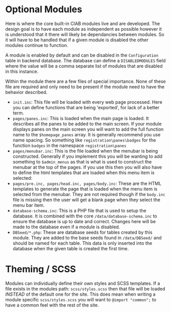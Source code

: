 # Optional Modules

Here is where the core built-in CIAB modules live and are developed. The design goal is to have each module as independent as possible however it is understood that it there will likely be dependancies between modules. So it will have to be handled that if a given module is disabled the other modules continue to function.

A module is enabled by default and can be disabled in the `Configuration` table in backend database. The database can define a `DISABLEDMODULES` field where the value will be a comma separate list of modules that are disabled in this instance. 

Within the module there are a few files of special importance. None of these file are required and only need to be present if the module need to have the behavior described.
 
* `init.inc`:  This file will be loaded with every web page processed. Here you can define functions that are being 'exported', for lack of a better term.
* `pages/panes.inc`: This is loaded when the main page is loaded. It describes all the panes to be added to the main screen. If your module displays panes on the main screen you will want to add the full function name to the `$homepage_panes` array. It is generally recommend you use name spacing. So something like `registration\panes\badges` for the function `badges` in the namespace `registration\panes`
* `pages/menubar.inc`: This is the file loaded when the menubar is being constructed. Generally if you implement this you will be wanting to add something to `$admin_menus` as that is what is used to construct the menubar at the top of the pages. If you use this then you will also have to define the html templates that are loaded when this menu item is selected:
 * `pages/pre.inc, pages/head.inc, pages/body.inc`: These are the HTML templates to generate the page that is loaded when the menu item is selected from the menubar. They are not required though if the `body.inc` file is missing then the user will get a blank page when they select the menu bar item. 
* `database-schema.inc`: This is a PHP file that is used to setup the database. It is combined with the core `/data/database-schema.inc` to ensure the database is up to date and correct. Changes here will be made to the database even if a module is disabled.
* `DBSeed/*.php`: These are database seeds for tables created by this module. They are added to the base seeds found in `/data/DBSeed/` and should be named for each table. This data is only inserted into the database when the given table is created the first time. 

# Theming / SCSS

Modules can individually define their own styles and SCSS templates. If a file exists in the modules path: `scss/styles.scss` then that file will be loaded _INSTEAD_ of the default one for the site. This does mean when writing a module specific `scss/styles.scss` you will want to `@import "common";` to have a common feel with the rest of the site.